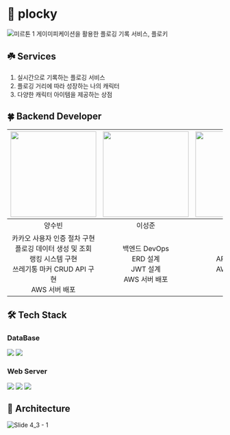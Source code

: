 # 🌱 plocky

![미르톤 1](https://github.com/plocky11/plocky_backend/assets/86940801/efd1ca2d-d80d-45e5-8013-82cda87e95a1)
게이미피케이션을 활용한 플로깅 기록 서비스, 플로키

## ☘️ Services
1. 실시간으로 기록하는 플로깅 서비스
2. 플로깅 거리에 따라 성장하는 나의 캐릭터
3. 다양한 캐릭터 아이템을 제공하는 상점

## 🍀 Backend Developer
|[<img src="https://github.com/ppparkta/42seoul/assets/86940801/8d29106f-74c1-4c5f-b2b7-5d511132eda4" width="200px" href="https://github.com/ppparkta">](https://github.com/ppparkta)|[<img src="https://github.com/ppparkta/42seoul/assets/86940801/dadad7c7-c6d5-49dd-8798-a8a815d20b61" width="200px" href="https://github.com/sungjun4403">](https://github.com/sungjun4403)|[<img src="https://github.com/ppparkta/42seoul/assets/86940801/54c8b8b1-3912-4dc9-a043-b36ada6e45c9" width="200px" href="https://github.com/jjweidon">](https://github.com/jjweidon)|
|:-:|:-:|:-:|
|양수빈|이성준|정재웅|
|카카오 사용자 인증 절차 구현<br>플로깅 데이터 생성 및 조회<br>랭킹 시스템 구현<br>쓰레기통 마커 CRUD API 구현<br>AWS 서버 배포|백엔드 DevOps<br>ERD 설계<br>JWT 설계<br>AWS 서버 배포|API명세서 작성<br>AWS 서버 배포|

## 🛠️ Tech Stack
### DataBase
<img src="https://img.shields.io/badge/AWS RDS-527FFF?style=for-the-badge&logo=amazonrds&logoColor=white"> <img src="https://img.shields.io/badge/MySQL-4479A1?style=for-the-badge&logo=MySQL&logoColor=white">
### Web Server
<img src="https://img.shields.io/badge/AWS EC2-FF9900?style=for-the-badge&logo=amazonec2&logoColor=white"> <img src="https://img.shields.io/badge/Spring boot-6DB33F?style=for-the-badge&logo=SpringBoot&logoColor=white"> <img src="https://img.shields.io/badge/Spring Data JPA-6DB33F?style=for-the-badge&logo=JPA&logoColor=white">
## 🏢 Architecture
![Slide 4_3 - 1](https://github.com/ppparkta/42seoul/assets/86940801/0e721f09-ce6d-4b32-810b-1458767d8694)